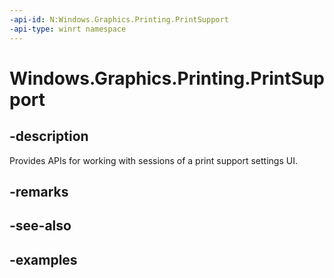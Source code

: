 ```yaml
---
-api-id: N:Windows.Graphics.Printing.PrintSupport
-api-type: winrt namespace
---
```


# Windows.Graphics.Printing.PrintSupport

## -description

Provides APIs for working with sessions of a print support settings UI.

## -remarks

## -see-also

## -examples
